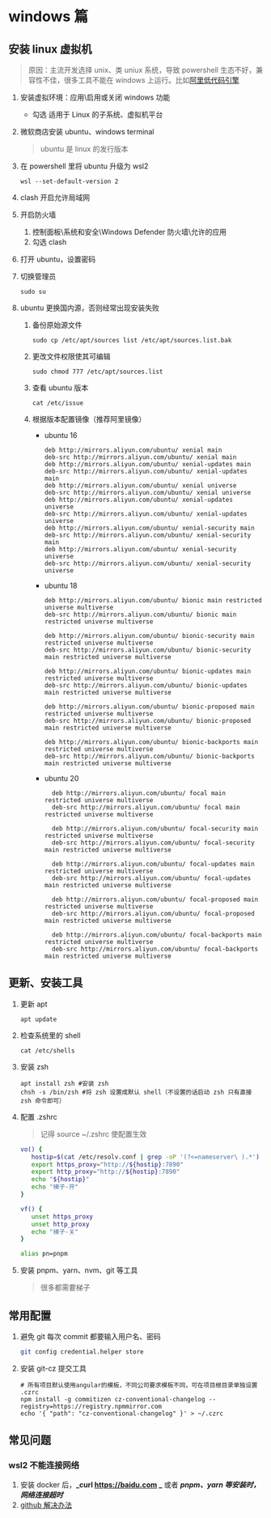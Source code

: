 # windows 篇

## 安装 linux 虚拟机

> 原因：主流开发选择 unix、类 uniux 系统，导致 powershell 生态不好，兼容性不佳，很多工具不能在 windows 上运行。比如[阿里低代码引擎](https://lowcode-engine.cn/site/docs/guide/quickStart/start#wslwindow-%E7%94%B5%E8%84%91)

1. 安装虚拟环境：应用\启用或关闭 windows 功能
   - 勾选 适用于 Linux 的子系统、虚拟机平台
2. 微软商店安装 ubuntu、windows terminal
   > ubuntu 是 linux 的发行版本
3. 在 powershell 里将 ubuntu 升级为 wsl2

   ```shell
   wsl --set-default-version 2
   ```

4. clash 开启允许局域网
5. 开启防火墙

   1. 控制面板\系统和安全\Windows Defender 防火墙\允许的应用
   2. 勾选 clash

6. 打开 ubuntu，设置密码
7. 切换管理员

   ```shell
   sudo su
   ```

8. ubuntu 更换国内源，否则经常出现安装失败

   1. 备份原始源文件

      ```shell
      sudo cp /etc/apt/sources list /etc/apt/sources.list.bak
      ```

   2. 更改文件权限使其可编辑

      ```shell
      sudo chmod 777 /etc/apt/sources.list
      ```

   3. 查看 ubuntu 版本

      ```shell
      cat /etc/issue
      ```

   4. 根据版本配置镜像（推荐阿里镜像）

      - ubuntu 16

        ```text
        deb http://mirrors.aliyun.com/ubuntu/ xenial main
        deb-src http://mirrors.aliyun.com/ubuntu/ xenial main
        deb http://mirrors.aliyun.com/ubuntu/ xenial-updates main
        deb-src http://mirrors.aliyun.com/ubuntu/ xenial-updates main
        deb http://mirrors.aliyun.com/ubuntu/ xenial universe
        deb-src http://mirrors.aliyun.com/ubuntu/ xenial universe
        deb http://mirrors.aliyun.com/ubuntu/ xenial-updates universe
        deb-src http://mirrors.aliyun.com/ubuntu/ xenial-updates universe
        deb http://mirrors.aliyun.com/ubuntu/ xenial-security main
        deb-src http://mirrors.aliyun.com/ubuntu/ xenial-security main
        deb http://mirrors.aliyun.com/ubuntu/ xenial-security universe
        deb-src http://mirrors.aliyun.com/ubuntu/ xenial-security universe
        ```

      - ubuntu 18

        ```text
        deb http://mirrors.aliyun.com/ubuntu/ bionic main restricted universe multiverse
        deb-src http://mirrors.aliyun.com/ubuntu/ bionic main restricted universe multiverse

        deb http://mirrors.aliyun.com/ubuntu/ bionic-security main restricted universe multiverse
        deb-src http://mirrors.aliyun.com/ubuntu/ bionic-security main restricted universe multiverse

        deb http://mirrors.aliyun.com/ubuntu/ bionic-updates main restricted universe multiverse
        deb-src http://mirrors.aliyun.com/ubuntu/ bionic-updates main restricted universe multiverse

        deb http://mirrors.aliyun.com/ubuntu/ bionic-proposed main restricted universe multiverse
        deb-src http://mirrors.aliyun.com/ubuntu/ bionic-proposed main restricted universe multiverse

        deb http://mirrors.aliyun.com/ubuntu/ bionic-backports main restricted universe multiverse
        deb-src http://mirrors.aliyun.com/ubuntu/ bionic-backports main restricted universe multiverse
        ```

      - ubuntu 20

        ```text
          deb http://mirrors.aliyun.com/ubuntu/ focal main restricted universe multiverse
          deb-src http://mirrors.aliyun.com/ubuntu/ focal main restricted universe multiverse

          deb http://mirrors.aliyun.com/ubuntu/ focal-security main restricted universe multiverse
          deb-src http://mirrors.aliyun.com/ubuntu/ focal-security main restricted universe multiverse

          deb http://mirrors.aliyun.com/ubuntu/ focal-updates main restricted universe multiverse
          deb-src http://mirrors.aliyun.com/ubuntu/ focal-updates main restricted universe multiverse

          deb http://mirrors.aliyun.com/ubuntu/ focal-proposed main restricted universe multiverse
          deb-src http://mirrors.aliyun.com/ubuntu/ focal-proposed main restricted universe multiverse

          deb http://mirrors.aliyun.com/ubuntu/ focal-backports main restricted universe multiverse
          deb-src http://mirrors.aliyun.com/ubuntu/ focal-backports main restricted universe multiverse
        ```

## 更新、安装工具

1. 更新 apt

   ```shell
   apt update
   ```

2. 检查系统里的 shell

   ```shell
   cat /etc/shells
   ```

3. 安装 zsh

   ```shell
   apt install zsh #安装 zsh
   chsh -s /bin/zsh #将 zsh 设置成默认 shell（不设置的话启动 zsh 只有直接 zsh 命令即可）
   ```

4. 配置 .zshrc

   > 记得 source ~/.zshrc 使配置生效

   ```sh
   vo() {
      hostip=$(cat /etc/resolv.conf | grep -oP '(?<=nameserver\ ).*')
      export https_proxy="http://${hostip}:7890"
      export http_proxy="http://${hostip}:7890"
      echo "${hostip}"
      echo "梯子-开"
   }

   vf() {
      unset https_proxy
      unset http_proxy
      echo "梯子-关"
   }

   alias pn=pnpm
   ```

5. 安装 pnpm、yarn、nvm、git 等工具

   > 很多都需要梯子

## 常用配置

1. 避免 git 每次 commit 都要输入用户名、密码

   ```bash
   git config credential.helper store
   ```

2. 安装 git-cz 提交工具

   ```shell
   # 所有项目默认使用angular的模板，不同公司要求模板不同，可在项目根目录单独设置 .czrc
   npm install -g commitizen cz-conventional-changelog --registry=https://registry.npmmirror.com
   echo '{ "path": "cz-conventional-changelog" }' > ~/.czrc
   ```

## 常见问题

### wsl2 不能连接网络

1. 安装 docker 后，**_curl <https://baidu.com> _** 或者 **_pnpm、yarn 等安装时，网络连接超时_**
2. [github 解决办法](https://github.com/microsoft/WSL/issues/5336#issuecomment-653881695)
